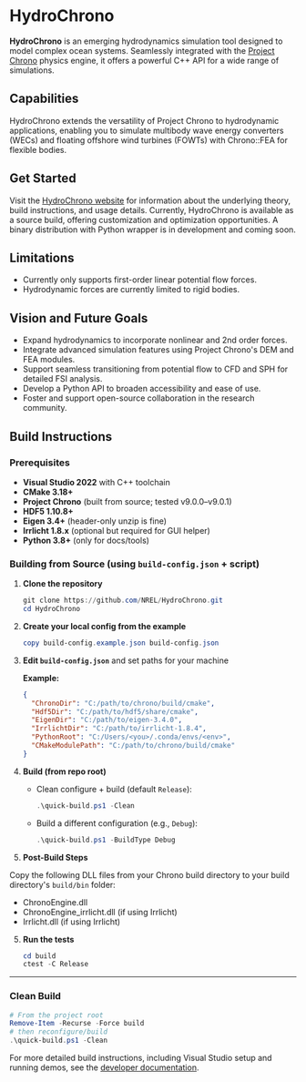 # HydroChrono

**HydroChrono** is an emerging hydrodynamics simulation tool designed to model complex ocean systems. Seamlessly integrated with the [Project Chrono](https://projectchrono.org/) physics engine, it offers a powerful C++ API for a wide range of simulations.

## Capabilities

HydroChrono extends the versatility of Project Chrono to hydrodynamic applications, enabling you to simulate multibody wave energy converters (WECs) and floating offshore wind turbines (FOWTs) with Chrono::FEA for flexible bodies.

## Get Started

Visit the [HydroChrono website](https://nrel.github.io/HydroChrono/) for information about the underlying theory, build instructions, and usage details. Currently, HydroChrono is available as a source build, offering customization and optimization opportunities. A binary distribution with Python wrapper is in development and coming soon.

## Limitations

- Currently only supports first-order linear potential flow forces.
- Hydrodynamic forces are currently limited to rigid bodies.

## Vision and Future Goals

- Expand hydrodynamics to incorporate nonlinear and 2nd order forces.
- Integrate advanced simulation features using Project Chrono's DEM and FEA modules.
- Support seamless transitioning from potential flow to CFD and SPH for detailed FSI analysis.
- Develop a Python API to broaden accessibility and ease of use.
- Foster and support open-source collaboration in the research community.

## Build Instructions

### Prerequisites

- **Visual Studio 2022** with C++ toolchain
- **CMake 3.18+**
- **Project Chrono** (built from source; tested v9.0.0–v9.0.1)
- **HDF5 1.10.8+**
- **Eigen 3.4+** (header-only unzip is fine)
- **Irrlicht 1.8.x** (optional but required for GUI helper)
- **Python 3.8+** (only for docs/tools)

### Building from Source (using `build-config.json` + script)

1. **Clone the repository**
   ```powershell
   git clone https://github.com/NREL/HydroChrono.git
   cd HydroChrono
   ```

2. **Create your local config from the example**
   ```powershell
   copy build-config.example.json build-config.json
   ```

3. **Edit `build-config.json`** and set paths for your machine

   **Example:**
   ```json
   {
     "ChronoDir": "C:/path/to/chrono/build/cmake",
     "Hdf5Dir": "C:/path/to/hdf5/share/cmake",
     "EigenDir": "C:/path/to/eigen-3.4.0",
     "IrrlichtDir": "C:/path/to/irrlicht-1.8.4",
     "PythonRoot": "C:/Users/<you>/.conda/envs/<env>",
     "CMakeModulePath": "C:/path/to/chrono/build/cmake"
   }
   ```

4. **Build (from repo root)**

   - Clean configure + build (default `Release`):
     ```powershell
     .\quick-build.ps1 -Clean
     ```
   - Build a different configuration (e.g., `Debug`):
     ```powershell
     .\quick-build.ps1 -BuildType Debug
     ```

4. **Post-Build Steps**

Copy the following DLL files from your Chrono build directory to your build directory's `build/bin` folder:
- ChronoEngine.dll
- ChronoEngine_irrlicht.dll (if using Irrlicht)
- Irrlicht.dll (if using Irrlicht)

5. **Run the tests**
   ```powershell
   cd build
   ctest -C Release
   ```

---

### Clean Build

```powershell
# From the project root
Remove-Item -Recurse -Force build
# then reconfigure/build
.\quick-build.ps1 -Clean
```

For more detailed build instructions, including Visual Studio setup and running demos, see the [developer documentation](https://nrel.github.io/HydroChrono/developer_docs/build_instructions.html).
